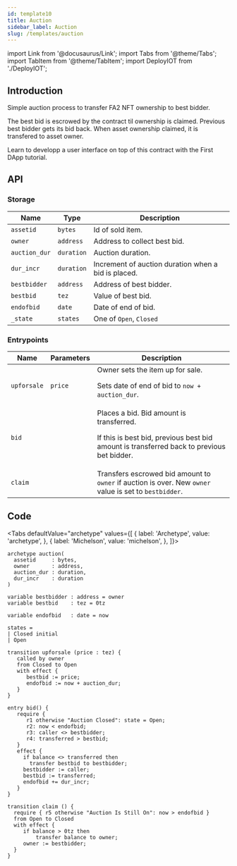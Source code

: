 ```yaml
---
id: template10
title: Auction
sidebar_label: Auction
slug: /templates/auction
---
```

import Link from '@docusaurus/Link';
import Tabs from '@theme/Tabs';
import TabItem from '@theme/TabItem';
import DeployIOT from './DeployIOT';

## Introduction

Simple auction process to transfer <Link to='/docs/templates/nft'>FA2 NFT</Link> ownership to best bidder.

The best bid is escrowed by the contract til ownership is claimed. Previous best bidder gets its bid back. When asset ownership claimed, it is transfered to asset owner.

Learn to developp a user interface on top of this contract with the <Link to=''>First DApp</Link> tutorial.
## API

### Storage

| Name | Type | Description |
| -- | -- | -- |
| `assetid` | `bytes` | Id of sold item. |
| `owner` | `address` | Address to collect best bid. |
| `auction_dur` | `duration` | Auction duration. |
| `dur_incr` | `duration` | Increment of auction duration when a bid is placed. |
| `bestbidder` | `address` | Address of best bidder. |
| `bestbid` | `tez` | Value of best bid. |
| `endofbid` | `date` | Date of end of bid. |
| `_state` | `states` | One of `Open`, `Closed` |

### Entrypoints

| Name | Parameters | Description |
| -- | -- | -- |
| `upforsale` | `price` | Owner sets the item up for sale. <p /> Sets date of end of bid to `now + auction_dur`.|
| `bid` | | Places a bid. Bid amount is transferred. <p />If this is best bid, previous best bid amount is transferred back to previous bet bidder. |
| `claim` | | Transfers escrowed bid amount to `owner` if auction is over. New `owner` value is set to `bestbidder`. |

## Code

<Tabs
  defaultValue="archetype"
  values={[
    { label: 'Archetype', value: 'archetype', },
    { label: 'Michelson', value: 'michelson', },
  ]}>

<TabItem value="archetype">


```archetype title="auction.arl"
archetype auction(
  assetid     : bytes,
  owner       : address,
  auction_dur : duration,
  dur_incr    : duration
)

variable bestbidder : address = owner
variable bestbid    : tez = 0tz

variable endofbid   : date = now

states =
| Closed initial
| Open

transition upforsale (price : tez) {
   called by owner
   from Closed to Open
   with effect {
      bestbid := price;
      endofbid := now + auction_dur;
   }
}

entry bid() {
   require {
      r1 otherwise "Auction Closed": state = Open;
      r2: now < endofbid;
      r3: caller <> bestbidder;
      r4: transferred > bestbid;
   }
   effect {
     if balance <> transferred then
       transfer bestbid to bestbidder;
     bestbidder := caller;
     bestbid := transferred;
     endofbid += dur_incr;
   }
}

transition claim () {
  require { r5 otherwise "Auction Is Still On": now > endofbid }
  from Open to Closed
  with effect {
     if balance > 0tz then
         transfer balance to owner;
     owner := bestbidder;
  }
}
```

</TabItem>

<TabItem value="michelson">

```js

```

</TabItem>

</Tabs>